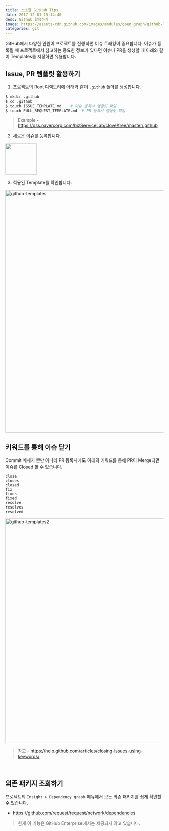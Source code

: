 ```yaml
---
title: 소소한 GitHub Tips
date: 2017-12-01 15:14:40
desc: Github 활용하기
image: https://assets-cdn.github.com/images/modules/open_graph/github-logo.png
categories: git
---
```


GitHub에서 다양한 인원이 프로젝트를 진행하면 이슈 트래킹이 중요합니다. 이슈가 등록될 때 프로젝트에서 참고하는 중요한 정보가 있다면 이슈나 PR을 생성할 때 아래와 같이 Templates를 지정하면 유용합니다.

##  Issue, PR 템플릿 활용하기

1. 프로젝트의 Root 디렉토리에 아래와 같이 `.github` 폴더를 생성합니다.

```bash
$ mkdir .github
$ cd .github 
$ touch ISSUE_TEMPLATE.md    # 이슈 등록시 템플릿 파일
$ touch PULL_REQUEST_TEMPLATE.md  # PR 등록시 템플릿 파일
```
> Example - https://oss.navercorp.com/bizServiceLab/clove/tree/master/.github

2. 새로운 이슈를 등록합니다.

<img src='https://help.github.com/assets/images/help/issues/new_issues_button.png'  width='100'/>

3. 적용된 Template를 확인합니다.

<img width="768" alt="github-templates" src="https://media.oss.navercorp.com/user/7994/files/0c099be0-d9ec-11e7-962d-df3b88f29401">

<br/>

## 키워드를 통해 이슈 닫기

Commit 메세지 뿐만 아니라 PR 등록시에도 아래의 키워드를 통해 PR이 Merge되면 이슈를 Closed 할 수 있습니다.
```
close
closes
closed
fix
fixes
fixed
resolve
resolves
resolved
```

<img width="711" alt="github-templates2" src="https://media.oss.navercorp.com/user/7994/files/d70a1c7a-d9ec-11e7-8910-9686d333d378">

> 참고 - https://help.github.com/articles/closing-issues-using-keywords/

<br/>

## 의존 패키지 조회하기

프로젝트의 `Insight > Dependency graph` 메뉴에서 모든 의존 패키지를 쉽게 확인할 수 있습니다.

- https://github.com/request/request/network/dependencies

> 현재 이 기능은 GitHub Enterprise에서는 제공되지 않고 있습니다. 


